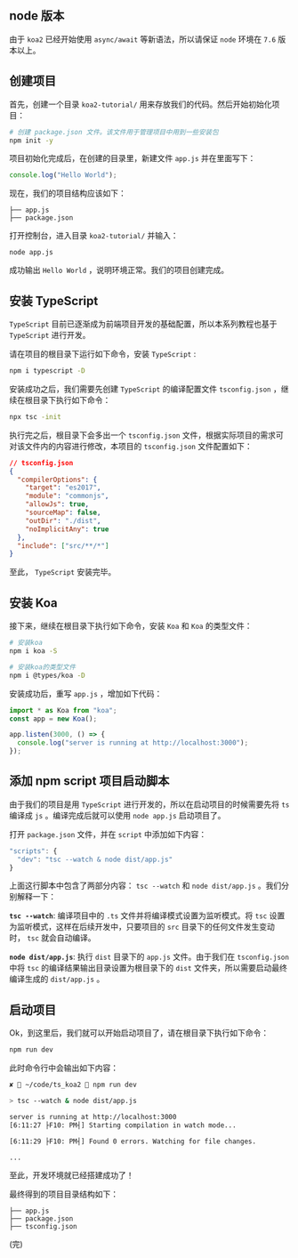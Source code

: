 ## node 版本

由于 `koa2` 已经开始使用 `async/await` 等新语法，所以请保证 `node` 环境在 `7.6` 版本以上。

## 创建项目

首先，创建一个目录 `koa2-tutorial/` 用来存放我们的代码。然后开始初始化项目：

```bash
# 创建 package.json 文件。该文件用于管理项目中用到一些安装包
npm init -y
```

项目初始化完成后，在创建的目录里，新建文件 `app.js` 并在里面写下：

```javascript
console.log("Hello World");
```

现在，我们的项目结构应该如下：

```
├── app.js
├── package.json
```

打开控制台，进入目录 `koa2-tutorial/` 并输入：

```
node app.js
```

成功输出 `Hello World` ，说明环境正常。我们的项目创建完成。

## 安装 TypeScript

`TypeScript` 目前已逐渐成为前端项目开发的基础配置，所以本系列教程也基于 `TypeScript` 进行开发。

请在项目的根目录下运行如下命令，安装 `TypeScript` :

```bash
npm i typescript -D
```

安装成功之后，我们需要先创建 `TypeScript` 的编译配置文件 `tsconfig.json` ，继续在根目录下执行如下命令：

```bash
npx tsc -init
```

执行完之后，根目录下会多出一个 `tsconfig.json` 文件，根据实际项目的需求可对该文件内的内容进行修改，本项目的 `tsconfig.json` 文件配置如下：

```json
// tsconfig.json
{
  "compilerOptions": {
    "target": "es2017",
    "module": "commonjs",
    "allowJs": true,
    "sourceMap": false,
    "outDir": "./dist",
    "noImplicitAny": true
  },
  "include": ["src/**/*"]
}
```

至此， `TypeScript` 安装完毕。

## 安装 Koa

接下来，继续在根目录下执行如下命令，安装 `Koa` 和 `Koa` 的类型文件：

```bash
# 安装koa
npm i koa -S

# 安装koa的类型文件
npm i @types/koa -D
```

安装成功后，重写 `app.js` ，增加如下代码：

```javascript
import * as Koa from "koa";
const app = new Koa();

app.listen(3000, () => {
  console.log("server is running at http://localhost:3000");
});
```

## 添加 npm script 项目启动脚本

由于我们的项目是用 `TypeScript` 进行开发的，所以在启动项目的时候需要先将 `ts` 编译成 `js` 。编译完成后就可以使用 `node app.js` 启动项目了。

打开 `package.json` 文件，并在 `script` 中添加如下内容：

```javascript
"scripts": {
  "dev": "tsc --watch & node dist/app.js"
}
```

上面这行脚本中包含了两部分内容： `tsc --watch` 和 `node dist/app.js` 。我们分别解释一下：

**`tsc --watch`**: 编译项目中的 `.ts` 文件并将编译模式设置为监听模式。将 `tsc` 设置为监听模式，这样在后续开发中，只要项目的 `src` 目录下的任何文件发生变动时， `tsc` 就会自动编译。

**`node dist/app.js`**: 执行 `dist` 目录下的 `app.js` 文件。由于我们在 `tsconfig.json` 中将 `tsc` 的编译结果输出目录设置为根目录下的 `dist` 文件夹，所以需要启动最终编译生成的 `dist/app.js` 。

## 启动项目

Ok，到这里后，我们就可以开始启动项目了，请在根目录下执行如下命令：

```bash
npm run dev
```

此时命令行中会输出如下内容：

```bash
✘  ~/code/ts_koa2  npm run dev

> tsc --watch & node dist/app.js

server is running at http://localhost:3000
[6:11:27 ├F10: PM┤] Starting compilation in watch mode...

[6:11:29 ├F10: PM┤] Found 0 errors. Watching for file changes.

...
```

至此，开发环境就已经搭建成功了！

最终得到的项目目录结构如下：

```
├── app.js
├── package.json
├── tsconfig.json
```

(完)
